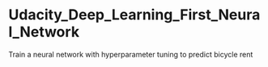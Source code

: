# Udacity_Deep_Learning_First_Neural_Network
Train a neural network with hyperparameter tuning to predict bicycle rent
